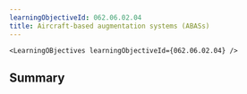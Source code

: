 ```yaml
---
learningObjectiveId: 062.06.02.04
title: Aircraft-based augmentation systems (ABASs)
---
```


```tsx eval
<LearningOBjectives learningObjectiveId={062.06.02.04} />
```

## Summary
